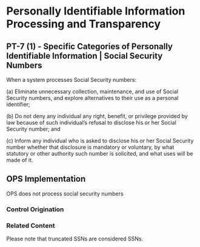 # Personally Identifiable Information Processing and Transparency
## PT-7 (1) - Specific Categories of Personally Identifiable Information | Social Security Numbers

When a system processes Social Security numbers:

(a) Eliminate unnecessary collection, maintenance, and use of Social Security numbers, and explore alternatives to their use as a personal identifier;

(b) Do not deny any individual any right, benefit, or privilege provided by law because of such individual’s refusal to disclose his or her Social Security number; and

(c) Inform any individual who is asked to disclose his or her Social Security number whether that disclosure is mandatory or voluntary, by what statutory or other authority such number is solicited, and what uses will be made of it.

## OPS Implementation

OPS does not process social security numbers

### Control Origination


### Related Content
Please note that truncated SSNs are considered SSNs.

